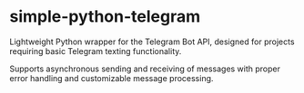 # simple-python-telegram
Lightweight Python wrapper for the Telegram Bot API, designed for projects requiring basic Telegram texting functionality.

Supports asynchronous sending and receiving of messages with proper error handling and customizable message processing.
